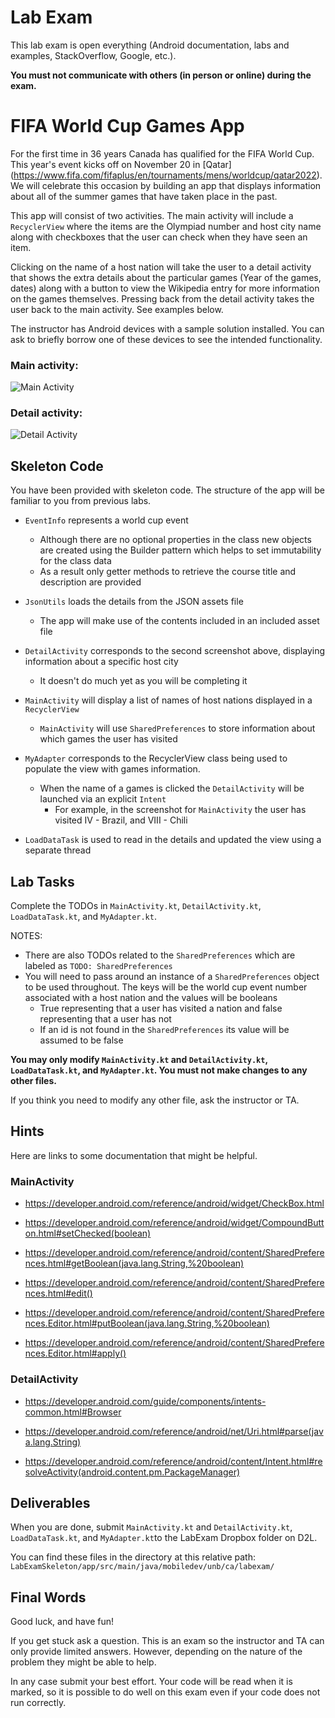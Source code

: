 # Lab Exam

This lab exam is open everything (Android documentation, labs and examples, StackOverflow, Google, etc.).

**You must not communicate with others (in person or online) during the exam.**

# FIFA World Cup Games App

For the first time in 36 years Canada has qualified for the FIFA World Cup.  This year's event kicks off on November 20 in [Qatar] (https://www.fifa.com/fifaplus/en/tournaments/mens/worldcup/qatar2022). We will celebrate this occasion by building an app that displays information about all of the summer games that have taken place in the past.

This app will consist of two activities. The main activity will include a `RecyclerView` where the items are the Olympiad number and host city name along with checkboxes that the user can check when they have seen an item.

Clicking on the name of a host nation will take the user to a detail activity that shows the extra details about the particular games (Year of the games, dates) along with a button to view the Wikipedia entry for more information on the games themselves. Pressing back from the detail activity takes the user back to the main activity. See examples below.

The instructor has Android devices with a sample solution installed. You can ask to briefly borrow one of these devices to see the intended functionality.

### Main activity:

![Main Activity](../screenshots/LabExam/main-activity.png)

### Detail activity:

![Detail Activity](../screenshots/LabExam/detail-activity.png)

## Skeleton Code

You have been provided with skeleton code. The structure of the app
will be familiar to you from previous labs.

* `EventInfo` represents a world cup event
  * Although there are no optional properties in the class new objects are created using the Builder pattern which helps to set immutability for the class data
  * As a result only getter methods to retrieve the course title and description are provided

* `JsonUtils` loads the details from the JSON assets file
  * The app will make use of the contents included in an included asset file

* `DetailActivity` corresponds to the second screenshot above, displaying information about a specific host city
  * It doesn't do much yet as you will be completing it

* `MainActivity` will display a list of names of host nations displayed in a `RecyclerView`
  * `MainActivity` will use `SharedPreferences` to store information about which games the user has visited
  
* `MyAdapter` corresponds to the RecyclerView class being used to populate the view with games information.
  * When the name of a games is clicked the `DetailActivity` will be launched via an explicit `Intent`
    * For example, in the screenshot for `MainActivity` the user has visited IV - Brazil, and VIII - Chili

* `LoadDataTask` is used to read in the details and updated the view using a separate thread

## Lab Tasks

Complete the TODOs in `MainActivity.kt`, `DetailActivity.kt`, `LoadDataTask.kt`, and `MyAdapter.kt`.

NOTES: 
* There are also TODOs related to the `SharedPreferences` which are labeled as `TODO: SharedPreferences`
* You will need to pass around an instance of a `SharedPreferences` object to be used throughout.  The keys will be the world cup event number associated with a host nation and the values will be booleans
    * True representing that a user has visited a nation and false representing that a user has not
    * If an id is not found in the `SharedPreferences` its value will be assumed to be false

**You may only modify `MainActivity.kt` and `DetailActivity.kt`, `LoadDataTask.kt`, and `MyAdapter.kt`. You must not make changes to any other files.**

If you think you need to modify any other file, ask the
instructor or TA.

## Hints

Here are links to some documentation that might be helpful. 

### MainActivity

* <https://developer.android.com/reference/android/widget/CheckBox.html>

* <https://developer.android.com/reference/android/widget/CompoundButton.html#setChecked(boolean)>

* <https://developer.android.com/reference/android/content/SharedPreferences.html#getBoolean(java.lang.String,%20boolean)>

* <https://developer.android.com/reference/android/content/SharedPreferences.html#edit()>

* <https://developer.android.com/reference/android/content/SharedPreferences.Editor.html#putBoolean(java.lang.String,%20boolean)>

* <https://developer.android.com/reference/android/content/SharedPreferences.Editor.html#apply()>

### DetailActivity

* <https://developer.android.com/guide/components/intents-common.html#Browser>

* <https://developer.android.com/reference/android/net/Uri.html#parse(java.lang.String)>

* <https://developer.android.com/reference/android/content/Intent.html#resolveActivity(android.content.pm.PackageManager)>


## Deliverables

When you are done, submit `MainActivity.kt` and `DetailActivity.kt`, `LoadDataTask.kt`, and `MyAdapter.kt`to the LabExam Dropbox folder on D2L.

You can find these files in the directory at this relative path: `LabExamSkeleton/app/src/main/java/mobiledev/unb/ca/labexam/`


## Final Words

Good luck, and have fun!

If you get stuck ask a question. This is an exam so the instructor and TA can only provide limited answers. However, depending on the nature of the problem they might be able to help.

In any case submit your best effort. Your code will be read when it is marked, so it is possible to do well on this exam even if your code does not run correctly.
